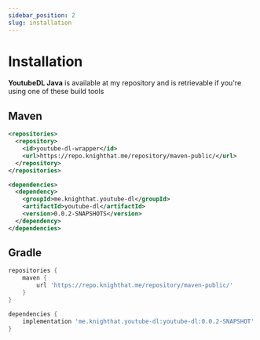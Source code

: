 ```yaml
---
sidebar_position: 2
slug: installation
---
```


# Installation

**YoutubeDL Java** is available at my repository and is retrievable if you're using one of these build tools

## Maven

```xml title="pom.xml"
<repositories>
  <repository>
    <id>youtube-dl-wrapper</id>
    <url>https://repo.knighthat.me/repository/maven-public/</url>
  </repository>
</repositories>
```

```xml
<dependencies>
  <dependency>
    <groupId>me.knighthat.youtube-dl</groupId>
    <artifactId>youtube-dl</artifactId>
    <version>0.0.2-SNAPSHOTS</version>
  </dependency>
</dependencies>
```

## Gradle

```groovy title="build.gradle"
repositories {
    maven {
        url 'https://repo.knighthat.me/repository/maven-public/'
    }
}

dependencies {
    implementation 'me.knighthat.youtube-dl:youtube-dl:0.0.2-SNAPSHOT'
}
```